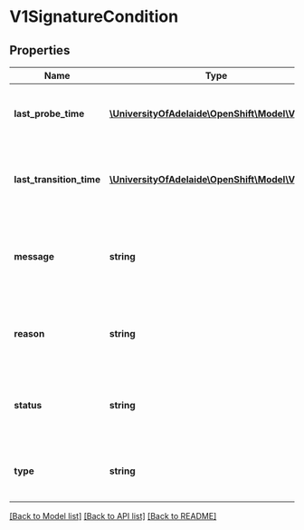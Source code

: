 # V1SignatureCondition

## Properties
Name | Type | Description | Notes
------------ | ------------- | ------------- | -------------
**last_probe_time** | [**\UniversityOfAdelaide\OpenShift\Model\V1Time**](V1Time.md) | Last time the condition was checked. | [optional] 
**last_transition_time** | [**\UniversityOfAdelaide\OpenShift\Model\V1Time**](V1Time.md) | Last time the condition transit from one status to another. | [optional] 
**message** | **string** | Human readable message indicating details about last transition. | [optional] 
**reason** | **string** | (brief) reason for the condition&#39;s last transition. | [optional] 
**status** | **string** | Status of the condition, one of True, False, Unknown. | 
**type** | **string** | Type of signature condition, Complete or Failed. | 

[[Back to Model list]](../README.md#documentation-for-models) [[Back to API list]](../README.md#documentation-for-api-endpoints) [[Back to README]](../README.md)


